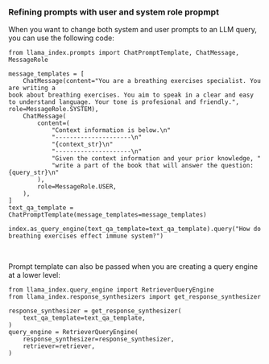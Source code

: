 ### Refining prompts with user and system role propmpt

When you want to change both system and user prompts to an LLM query, you can use the following code:

````
from llama_index.prompts import ChatPromptTemplate, ChatMessage, MessageRole
 
message_templates = [
    ChatMessage(content="You are a breathing exercises specialist. You are writing a 
book about breathing exercises. You aim to speak in a clear and easy to understand language. Your tone is profesional and friendly.", role=MessageRole.SYSTEM),
    ChatMessage(
        content=(
            "Context information is below.\n"
            "---------------------\n"
            "{context_str}\n"
            "---------------------\n"
            "Given the context information and your prior knowledge, "
            "write a part of the book that will answer the question: {query_str}\n"
        ),
        role=MessageRole.USER,
    ),
]
text_qa_template = ChatPromptTemplate(message_templates=message_templates)
 
index.as_query_engine(text_qa_template=text_qa_template).query("How do breathing exercises effect immune system?")
````

<br>

Prompt template can also be passed when you are creating a query engine at a lower level:

````
from llama_index.query_engine import RetrieverQueryEngine
from llama_index.response_synthesizers import get_response_synthesizer
 
response_synthesizer = get_response_synthesizer(
	text_qa_template=text_qa_template, 
)
query_engine = RetrieverQueryEngine(
	response_synthesizer=response_synthesizer,
	retriever=retriever,
)
````
